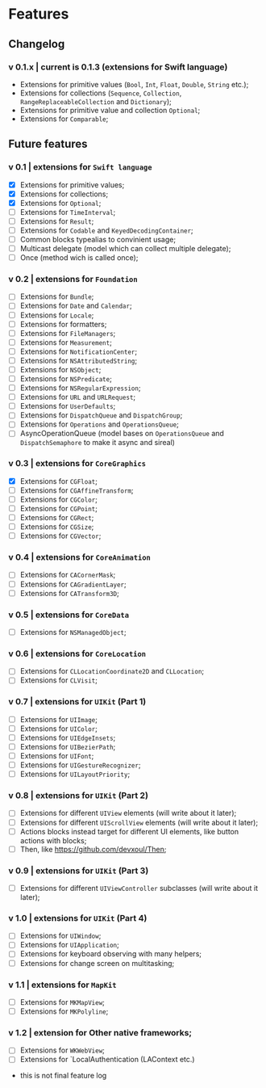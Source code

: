 #  Features

## Changelog

### v 0.1.x | current is 0.1.3 (extensions for Swift language)
- Extensions for primitive values (`Bool`, `Int`, `Float`, `Double`, `String` etc.);
- Extensions for collections (`Sequence`, `Collection`, `RangeReplaceableCollection` and `Dictionary`);
- Extensions for primitive value and collection `Optional`;
- Extensions for `Comparable`;

## Future features

### v 0.1 | extensions for `Swift language`
- [X] Extensions for primitive values;
- [X] Extensions for collections;
- [X] Extensions for `Optional`;
- [ ] Extensions for `TimeInterval`;
- [ ] Extensions for `Result`;
- [ ] Extensions for `Codable` and `KeyedDecodingContainer`;
- [ ] Common blocks typealias to convinient usage;
- [ ] Multicast delegate (model which can collect multiple delegate);
- [ ] Once (method wich is called once);

### v 0.2 | extensions for `Foundation`
- [ ] Extensions for `Bundle`;
- [ ] Extensions for `Date` and `Calendar`;
- [ ] Extensions for `Locale`;
- [ ] Extensions for formatters;
- [ ] Extensions for `FileManagers`;
- [ ] Extensions for `Measurement`;
- [ ] Extensions for `NotificationCenter`;
- [ ] Extensions for `NSAttributedString`;
- [ ] Extensions for `NSObject`;
- [ ] Extensions for `NSPredicate`;
- [ ] Extensions for `NSRegularExpression`;
- [ ] Extensions for `URL` and `URLRequest`;
- [ ] Extensions for `UserDefaults`;
- [ ] Extensions for `DispatchQueue` and `DispatchGroup`;
- [ ] Extensions for `Operations` and `OperationsQueue`;
- [ ] AsyncOperationQueue (model bases on `OperationsQueue` and `DispatchSemaphore` to make it async and sireal)

### v 0.3 | extensions for `CoreGraphics`
- [X] Extensions for `CGFloat`;
- [ ] Extensions for `CGAffineTransform`;
- [ ] Extensions for `CGColor`;
- [ ] Extensions for `CGPoint`;
- [ ] Extensions for `CGRect`;
- [ ] Extensions for `CGSize`;
- [ ] Extensions for `CGVector`;

### v 0.4 | extensions for `CoreAnimation`
- [ ] Extensions for `CACornerMask`;
- [ ] Extensions for `CAGradientLayer`;
- [ ] Extensions for `CATransform3D`;

### v 0.5 | extensions for `CoreData`
- [ ] Extensions for `NSManagedObject`;

### v 0.6 | extensions for `CoreLocation`
- [ ] Extensions for `CLLocationCoordinate2D` and `CLLocation`;
- [ ] Extensions for `CLVisit`;

### v 0.7 | extensions for `UIKit` (Part 1)
- [ ] Extensions for `UIImage`;
- [ ] Extensions for `UIColor`;
- [ ] Extensions for `UIEdgeInsets`;
- [ ] Extensions for `UIBezierPath`;
- [ ] Extensions for `UIFont`;
- [ ] Extensions for `UIGestureRecognizer`;
- [ ] Extensions for `UILayoutPriority`;

### v 0.8 | extensions for `UIKit` (Part 2)
- [ ] Extensions for different `UIView` elements (will write about it later);
- [ ] Extensions for different `UIScrollView` elements (will write about it later);
- [ ] Actions blocks instead target for different UI elements, like button actions with blocks;
- [ ] Then, like https://github.com/devxoul/Then;

### v 0.9 | extensions for `UIKit` (Part 3)
- [ ] Extensions for different `UIViewController` subclasses (will write about it later);

### v 1.0 | extensions for `UIKit` (Part 4)
- [ ] Extensions for `UIWindow`;
- [ ] Extensions for `UIApplication`;
- [ ] Extensions for keyboard observing with many helpers;
- [ ] Extensions for change screen on multitasking;

### v 1.1 | extensions for `MapKit`
- [ ] Extensions for `MKMapView`;
- [ ] Extensions for `MKPolyline`;

### v 1.2 | extension for Other native frameworks;
- [ ] Extensions for `WKWebView`;
- [ ] Extensions for `LocalAuthentication (LAContext etc.)

* this is not final feature log
